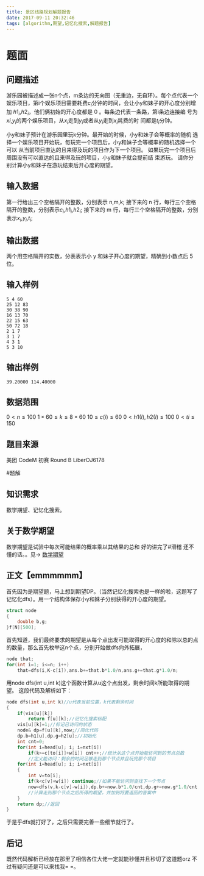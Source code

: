 ```yaml
---
title: 景区线路规划解题报告
date: 2017-09-11 20:32:46
tags: [algorithm,期望,记忆化搜索,解题报告]
---
```

# 题面
## 问题描述
游乐园被描述成一张n个点，m条边的无向图（无重边，无自环）。每个点代表一个
娱乐项目，第i个娱乐项目需要耗费$c_i$分钟的时间，会让小y和妹子的开心度分别增
加 $h1_i$,$h2_i$，他们俩初始的开心度都是 0 。每条边代表一条路，第i条边连接编
号为$xi$,$y_i$的两个娱乐项目，从$x_i$走到$y_i$或者从$y_i$走到$x_i$耗费的时
间都是$t_i$分钟。
<!--more-->
小y和妹子预计在游乐园里玩k分钟。最开始的时候，小y和妹子会等概率的随机
选择一个娱乐项目开始玩，每玩完一个项目后，小y和妹子会等概率的随机选择一个可以
从当前项目直达的且来得及玩的项目作为下一个项目。
如果玩完一个项目后周围没有可以直达的且来得及玩的项目，小y和妹子就会提前结
束游玩。 请你分别计算小y和妹子在游玩结束后开心度的期望。
## 输入数据
第一行给出三个空格隔开的整数，分别表示 n,m,k;
接下来的 n 行，每行三个空格隔开的整数，分别表示$c_i$,$h1_i$,$h2_i$;
接下来的 m 行，每行三个空格隔开的整数，分别表示$x_i$,$y_i$,$t_i$;
## 输出数据
两个用空格隔开的实数，分表表示小 y 和妹子开心度的期望，精确到小数点后 5 位。
## 输入样例
```
5 4 60
25 12 83
30 38 90
16 13 70
22 15 63
50 72 18
2 1 7
3 1 7
4 3 1
5 3 10
```
## 输出样例
```
39.20000 114.40000
```
## 数据范围
$0<n\leq100$
$1×60≤k\leq8×60$
$10\leq c(i)\leq60$
$0<h1(i),h2(i)\leq100$
$0<ti\leq150$

## 题目来源
美团 CodeM 初赛 Round B LiberOJ6178

#题解
## 知识需求
数学期望、记忆化搜索。
## 关于数学期望
数学期望是试验中每次可能结果的概率乘以其结果的总和
好的讲完了#滑稽
还不懂的话。。见→ [数学期望](https://baike.baidu.com/item/%E6%95%B0%E5%AD%A6%E6%9C%9F%E6%9C%9B/5362790?fr=aladdin)
## 正文【emmmmmm】
首先因为是期望题，马上想到期望DP。（当然记忆化搜索也是一样的啦，这题写了记忆化dfs）。用一个结构体保存小y和妹子分别获得的开心度的期望。
```cpp
struct node
{
	double b,g;
}f[N][500];
```
首先知道，我们最终要求的期望是从每个点出发可能取得的开心度的和除以总的点的数量，那么首先枚举这n个点，分别开始做dfs向外拓展，
```cpp
node that;
for(int i=1; i<=n; i++)
	that=dfs(i,K-c[i]),ans.b+=that.b*1.0/n,ans.g+=that.g*1.0/n;
```
用node dfs(int u,int k)这个函数计算从u这个点出发，剩余时间k所能取得的期望。
这段代码及解析如下：
```cpp
node dfs(int u,int k)//u代表当前位置，k代表剩余时间
{
	if(vis[u][k])
		return f[u][k];//记忆化搜索标配
	vis[u][k]=1;//标记已访问的状态
	node& dp=f[u][k],now;//简化代码
	dp.b=h1[u],dp.g=h2[u];//初始化
	int cnt=0;
	for(int i=head[u]; i; i=nxt[i])
		if(k>=c[to[i]]+w[i]) cnt++;//统计从这个点开始能访问到的节点总数
		//定义能访问：剩余的时间足够走到那个节点并且玩完那个项目
	for(int i=head[u]; i; i=nxt[i])
	{
		int v=to[i];
		if(k<c[v]+w[i]) continue;//如果不能访问则查找下一个节点
		now=dfs(v,k-c[v]-w[i]),dp.b+=now.b*1.0/cnt,dp.g+=now.g*1.0/cnt;
		//计算走到那个节点之后所得的期望，并加到将要返回的答案中
	}
	return dp;//返回
}
```
于是乎dfs就打好了，之后只需要完善一些细节就行了。
## 后记
既然代码解析已经放在那里了相信各位大佬一定就能秒懂并且秒切了这道题orz
不过有疑问还是可以来找我= =。
